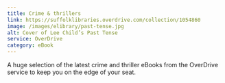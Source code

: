 ```yaml
---
title: Crime & thrillers
link: https://suffolklibraries.overdrive.com/collection/1054860
image: /images/elibrary/past-tense.jpg
alt: Cover of Lee Child’s Past Tense
service: OverDrive
category: eBook
---
```


A huge selection of the latest crime and thriller eBooks from the OverDrive service to keep you on the edge of your seat.
